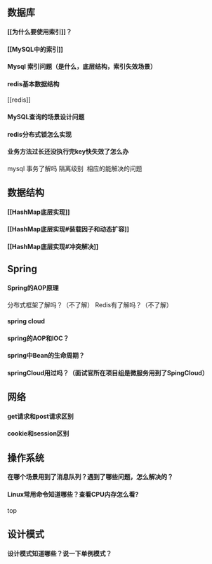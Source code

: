 ## 数据库

#### [[为什么要使用索引]]？

#### [[MySQL中的索引]]

#### Mysql 索引问题（是什么，底层结构，索引失效场景）

#### redis基本数据结构

[[redis]]

#### MySQL查询的场景设计问题

#### redis分布式锁怎么实现

#### 业务方法过长还没执行完key快失效了怎么办

mysql 事务了解吗 隔离级别  相应的能解决的问题

## 数据结构

#### [[HashMap底层实现]]

#### [[HashMap底层实现#装载因子和动态扩容]]

#### [[HashMap底层实现#冲突解决]]

## Spring

#### Spring的AOP原理

分布式框架了解吗？（不了解）
Redis有了解吗？（不了解）

#### spring cloud

#### spring的AOP和IOC？

#### spring中Bean的生命周期？

#### springCloud用过吗？（面试官所在项目组是微服务用到了SpingCloud）

## 网络

#### get请求和post请求区别

#### cookie和session区别

## 操作系统

#### 在哪个场景用到了消息队列？遇到了哪些问题，怎么解决的？

#### Linux常用命令知道哪些？查看CPU内存怎么看?

top

## 设计模式

#### 设计模式知道哪些？说一下单例模式？

